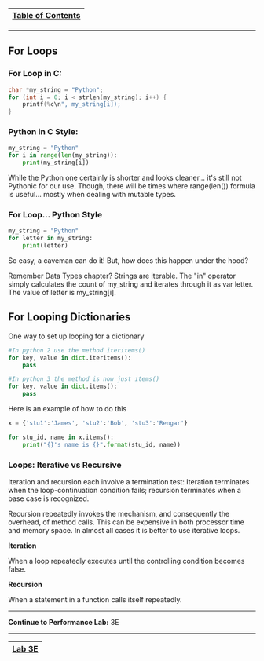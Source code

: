 |[Table of Contents](/00-Table-of-Contents.md)|
|---|

---

## For Loops


### For Loop in C:

```c
char *my_string = "Python";
for (int i = 0; i < strlen(my_string); i++) {
    printf(%c\n", my_string[i]);
}
```

### Python in C Style:

```python
my_string = "Python"
for i in range(len(my_string)):
    print(my_string[i])
```

While the Python one certainly is shorter and looks cleaner... it's still not Pythonic for our use. Though, there will be times where range\(len\(\)\) formula is useful... mostly when dealing with mutable types.

### For Loop... Python Style

```python
my_string = "Python"
for letter in my_string:
    print(letter)
```

So easy, a caveman can do it! But, how does this happen under the hood?

Remember Data Types chapter? Strings are iterable. The "in" operator simply calculates the count of my\_string and iterates through it as var letter. The value of letter is my\_string\[i\].

## For Looping Dictionaries

One way to set up looping for a dictionary

```python
#In python 2 use the method iteritems()
for key, value in dict.iteritems():
    pass
```

```python 3
#In python 3 the method is now just items()
for key, value in dict.items():
    pass
```
Here is an example of how to do this

```python
x = {'stu1':'James', 'stu2':'Bob', 'stu3':'Rengar'}

for stu_id, name in x.items():
    print("{}'s name is {}".format(stu_id, name))
```

### Loops: Iterative vs Recursive

Iteration and recursion each involve a termination test: Iteration terminates when the loop-continuation condition fails; recursion terminates when a base case is recognized.

Recursion repeatedly invokes the mechanism, and consequently the overhead, of method calls. This can be expensive in both processor time and memory space. In almost all cases it is better to use iterative loops.

**Iteration**

When a loop repeatedly executes until the controlling condition becomes false.

**Recursion**

When a statement in a function calls itself repeatedly.  

---
**Continue to Performance Lab:** 3E

---

|[Lab 3E](/03_Flow_Control/lab3e.md)|
|---|
